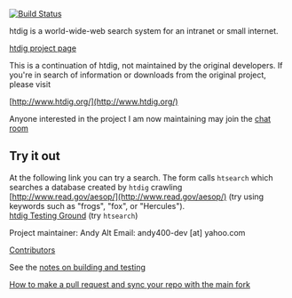 [![Build Status](https://travis-ci.org/andy5995/htdig.svg?branch=master)](https://travis-ci.org/andy5995/htdig)

htdig is a world-wide-web search system for an intranet or small internet.

[htdig project page](https://github.com/andy5995/htdig/)

This is a continuation of htdig, not maintained by the original developers.
If you're in search of information or downloads from the original project,
please visit

[http://www.htdig.org/](http://www.htdig.org/)

Anyone interested in the project I am now maintaining may join the
[chat room](https://join.slack.com/t/htdig/shared_invite/enQtMjY3NDU1MjMwODk3LTdmM2I2OWI5NWI4MzU4Y2JmMjk2MzAxNDYzM2IzZjJmMGE2MDZmMWMxNDY3MjAwOGFjMmE1YjM2MmM4MzVkNzk)

## Try it out
At the following link you can try a search. The form calls `htsearch` which searches
a database created by `htdig` crawling [http://www.read.gov/aesop/](http://www.read.gov/aesop/)
(try using keywords such as "frogs", "fox", or "Hercules").<br />
[htdig Testing Ground](http://htdig.dreamhosters.com/) (try `htsearch`)

Project maintainer: Andy Alt
Email: andy400-dev [at] yahoo.com

[Contributors](https://github.com/andy5995/htdig/graphs/contributors)

See the
[notes on building and testing](TESTING.md)

[How to make a pull request and sync your repo with the main fork](CONTRIBUTING.md)
